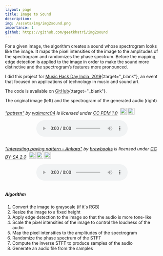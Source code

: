 ```yaml
---
layout: page
title: Image to Sound
description: 
img: /assets/img/img2sound.png
importance: 1
github: https://github.com/geetkhatri/img2sound
---
```


For a given image, the algorithm creates a sound whose spectrogram looks like the image. It maps the pixel intensities of the image to the amplitudes of the spectrogram and randomizes the phase spectrum. Before the mapping, edge detection is applied to the image in order to make the sound more distinctive and the spectrogram’s features more pronounced.

I did this project for [Music Hack Day India, 2019](https://musichackdayindia.github.io){:target="\_blank"}, an event that focused on applications of technology in music and sound art.

The code is available on [GitHub](https://github.com/geetkhatri/img2sound){:target="_blank"}.

<div class="row">
    <div class="col-sm mt-3 mt-md-0">
        <img class="img-fluid rounded z-depth-1" src="{{ '/assets/img/img2sound.png' | relative_url }}" alt="" title="example image"/>
    </div>
</div>
<div class="caption">
    The original image (left) and the spectrogram of the generated audio (right)
    <p style="font-size: 0.9rem;font-style: italic;"><a href="https://www.flickr.com/photos/30924550@N04/29693349040"  target="_blank">"pattern"</a><span> by <a href="https://www.flickr.com/photos/30924550@N04"  target="_blank">walmarc04</a></span> is licensed under <a href="https://creativecommons.org/publicdomain/mark/1.0/?ref=ccsearch&atype=html" style="margin-right: 5px;" target="_blank">CC PDM 1.0</a><a href="https://creativecommons.org/publicdomain/mark/1.0/?ref=ccsearch&atype=html" target="_blank" rel="noopener noreferrer" style="display: inline-block;white-space: none;margin-top: 2px;margin-left: 3px;height: 22px !important;"><img style="height: inherit;margin-right: 3px;display: inline-block;" src="https://search.creativecommons.org/static/img/cc_icon.svg?image_id=f8d93a59-9810-4e9a-a6c1-1668b7d5c0ae" /><img style="height: inherit;margin-right: 3px;display: inline-block;" src="https://search.creativecommons.org/static/img/cc-pdm_icon.svg" /></a></p>
</div>

<div>
    <audio controls style="margin: 0 auto; display: block;">
        <source src="/assets/audio/img2sound-1.wav" type="audio/wav">
        Your browser does not support the audio element.
    </audio>
</div>

<br>

<div class="row">
    <div class="col-sm mt-3 mt-md-0">
        <img class="img-fluid rounded z-depth-1" src="{{ '/assets/img/img2sound-1.jpg' | relative_url }}" alt="" title="example image"/>
    </div>
    <div class="col-sm mt-3 mt-md-0">
        <img class="img-fluid rounded z-depth-1" src="{{ '/assets/img/img2sound-2.jpg' | relative_url }}" alt="" title="example image"/>
    </div>
</div>
<div class="caption">
    <p style="font-size: 0.9rem;font-style: italic;"><a href="https://www.flickr.com/photos/93452909@N00/539670234"  target="_blank">"Interesting paving pattern - Ankara"</a><span> by <a href="https://www.flickr.com/photos/93452909@N00" target="_blank">brewbooks</a></span> is licensed under <a href="https://creativecommons.org/licenses/by-sa/2.0/?ref=ccsearch&atype=html" style="margin-right: 5px;" target="_blank">CC BY-SA 2.0</a><a href="https://creativecommons.org/licenses/by-sa/2.0/?ref=ccsearch&atype=html" target="_blank" rel="noopener noreferrer" style="display: inline-block;white-space: none;margin-top: 2px;margin-left: 3px;height: 22px !important;"><img style="height: inherit;margin-right: 3px;display: inline-block;" src="https://search.creativecommons.org/static/img/cc_icon.svg?image_id=34e387a7-233a-4143-98cb-0ddf6f5622b6" /><img style="height: inherit;margin-right: 3px;display: inline-block;" src="https://search.creativecommons.org/static/img/cc-by_icon.svg" /><img style="height: inherit;margin-right: 3px;display: inline-block;" src="https://search.creativecommons.org/static/img/cc-sa_icon.svg" /></a></p>
</div>

<div>
    <audio controls style="margin: 0 auto; display: block;">
        <source src="/assets/audio/img2sound-2.wav" type="audio/wav">
        Your browser does not support the audio element.
    </audio>
</div>

<br>

##### **Algorithm**
1. Convert the image to grayscale (if it's RGB)
2. Resize the image to a fixed height
3. Apply edge detection to the image so that the audio is more tone-like
4. Scale the pixel intensities of the image to control the loudness of the audio
5. Map the pixel intensities to the amplitudes of the spectrogram
6. Randomize the phase spectrum of the STFT
7. Compute the inverse STFT to produce samples of the audio
8. Generate an audio file from the samples
